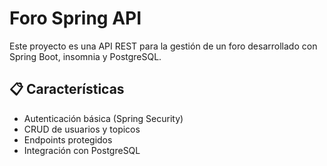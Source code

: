 # Foro Spring API

Este proyecto es una API REST para la gestión de un foro desarrollado con Spring Boot, insomnia y PostgreSQL.

## 📋 Características

- Autenticación básica (Spring Security)
- CRUD de usuarios y topicos
- Endpoints protegidos
- Integración con PostgreSQL


